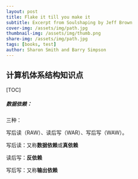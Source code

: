 ```yaml
---
layout: post
title: Flake it till you make it
subtitle: Excerpt from Soulshaping by Jeff Brown
cover-img: /assets/img/path.jpg
thumbnail-img: /assets/img/thumb.png
share-img: /assets/img/path.jpg
tags: [books, test]
author: Sharon Smith and Barry Simpson
---
```


## 计算机体系结构知识点

[TOC]







##### 数据依赖：

三种：

写后读（RAW）、读后写（WAR）、写后写（WAW）。

写后读：又称**数据依赖**或**真依赖**

读后写：**反依赖**

写后写：又称**输出依赖**
